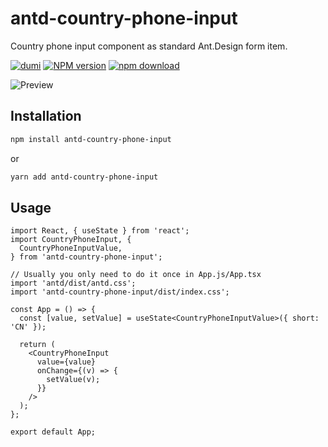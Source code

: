 # antd-country-phone-input

Country phone input component as standard Ant.Design form item.

[![dumi](https://img.shields.io/badge/docs%20by-dumi-blue?style=flat-square)](https://github.com/umijs/dumi) [![NPM version][npm-image]][npm-url] [![npm download][download-image]][download-url] <!-- [![build status][github-actions-image]][github-actions-url] -->

[npm-image]: http://img.shields.io/npm/v/antd-country-phone-input.svg?style=flat-square
[npm-url]: http://npmjs.org/package/antd-country-phone-input
[download-image]: https://img.shields.io/npm/dm/antd-country-phone-input.svg?style=flat-square
[download-url]: https://npmjs.org/package/antd-country-phone-input
<!-- [github-actions-image]: https://github.com/boyuai/antd-country-phone-input/workflows/CI/badge.svg
[github-actions-url]: https://github.com/boyuai/antd-country-phone-input/actions -->

![Preview](https://staticcdn.boyuai.com/user-assets/6074/DvBU2V96oXmxMQ45rrnKUb/2021416-171631.png!png)

## Installation

```bash
npm install antd-country-phone-input
```
or
```bash
yarn add antd-country-phone-input
```

## Usage

```tsx | pure
import React, { useState } from 'react';
import CountryPhoneInput, {
  CountryPhoneInputValue,
} from 'antd-country-phone-input';

// Usually you only need to do it once in App.js/App.tsx
import 'antd/dist/antd.css';
import 'antd-country-phone-input/dist/index.css';

const App = () => {
  const [value, setValue] = useState<CountryPhoneInputValue>({ short: 'CN' });

  return (
    <CountryPhoneInput
      value={value}
      onChange={(v) => {
        setValue(v);
      }}
    />
  );
};

export default App;
```
